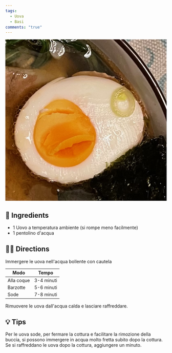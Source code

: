 ```yaml
---
tags:
  - Uova
  - Basi
comments: "true"
---
```


![](../images/uovo-sodo.jpeg)

## 🧾 Ingredients

- 1 Uovo a temperatura ambiente (si rompe meno facilmente)
- 1 pentolino d'acqua

## 👩‍🍳 Directions

Immergere le uova nell'acqua bollente con cautela

| Modo       | Tempo      |
| ---------- | ---------- |
| Alla coque | 3-4 minuti |
| Barzotte   | 5-6 minuti |
| Sode       | 7-8 minuti |

Rimuovere le uova dall'acqua calda e lasciare raffreddare.

## 💡 Tips

Per le uova sode, per fermare la cottura e facilitare la rimozione della buccia, si possono immergere in acqua molto fretta subito dopo la cottura. Se si raffreddano le uova dopo la cottura, aggiungere un minuto.

